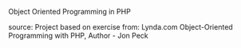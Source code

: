 Object Oriented Programming in PHP

source:
Project based on exercise from: Lynda.com Object-Oriented Programming with PHP, Author - Jon Peck
